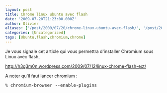 ```yaml
---
layout: post
title: Chrome linux ubuntu avec flash
date: '2009-07-20T21:23:00.000Z'
author: Olivier
aliases: ['/post/2009/07/20/chrome-linux-ubuntu-avec-flash/', '/post/2009/07/20/chrome-linux-ubuntu-avec-flash/']
categories: [Uncategorized]
tags: [Ubuntu,flash,chromium,chrome]
---
```


<p>Je vous signale cet article qui vous permettra d'installer Chromium sous Linux avec flash,</p> <p><a href="http://h3g3m0n.wordpress.com/2009/07/12/linux-chrome-flash-ext/" title="http://h3g3m0n.wordpress.com/2009/07/12/linux-chrome-flash-ext/">http://h3g3m0n.wordpress.com/2009/07/12/linux-chrome-flash-ext/</a></p> <p>A noter qu'il faut lancer chromium :</p>
<pre class="prettyprint lang-bsh">% chromium-browser --enable-plugins</pre>
